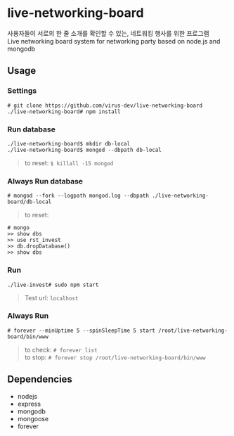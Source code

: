 # live-networking-board
사용자들이 서로의 한 줄 소개를 확인할 수 있는, 네트워킹 행사를 위한 프로그램  
Live networking board system for networking party based on node.js and mongodb

## Usage

### Settings
```
# git clone https://github.com/virus-dev/live-networking-board
./live-networking-board# npm install
```

### Run database
```
./live-networking-board$ mkdir db-local
./live-networking-board$ mongod --dbpath db-local
```
> to reset: ```$ killall -15 mongod```  

### Always Run database
```
# mongod --fork --logpath mongod.log --dbpath ./live-networking-board/db-local
```
> to reset:
```
# mongo
>> show dbs
>> use rst_invest
>> db.dropDatabase()
>> show dbs
```

### Run
```
./live-invest# sudo npm start
```
> Test url: ```localhost```

### Always Run
```
# forever --minUptime 5 --spinSleepTime 5 start /root/live-networking-board/bin/www
```
> to check: ```# forever list```  
> to stop: ```# forever stop /root/live-networking-board/bin/www```

## Dependencies
- nodejs
- express
- mongodb
- mongoose
- forever

